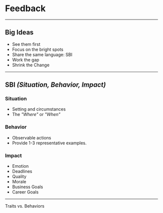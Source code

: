 # Feedback

---

## Big Ideas

* See them first
* Focus on the bright spots
* Share the same language: SBI
* Work the gap
* Shrink the Change

---

## SBI *(Situation, Behavior, Impact)*

### Situation

* Setting and circumstances
* The *"Where"* or *"When"*

### Behavior

* Observable actions
* Provide 1-3 representative examples.

### Impact

* Emotion
* Deadlines
* Quality
* Morale
* Business Goals
* Career Goals


---

Traits vs. Behaviors
